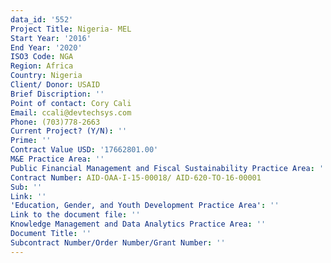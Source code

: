 ```yaml
---
data_id: '552'
Project Title: Nigeria- MEL
Start Year: '2016'
End Year: '2020'
ISO3 Code: NGA
Region: Africa
Country: Nigeria
Client/ Donor: USAID
Brief Discription: ''
Point of contact: Cory Cali
Email: ccali@devtechsys.com
Phone: (703)778-2663
Current Project? (Y/N): ''
Prime: ''
Contract Value USD: '17662801.00'
M&E Practice Area: ''
Public Financial Management and Fiscal Sustainability Practice Area: ''
Contract Number: AID-OAA-I-15-00018/ AID-620-TO-16-00001
Sub: ''
Link: ''
'Education, Gender, and Youth Development Practice Area': ''
Link to the document file: ''
Knowledge Management and Data Analytics Practice Area: ''
Document Title: ''
Subcontract Number/Order Number/Grant Number: ''
---
```

